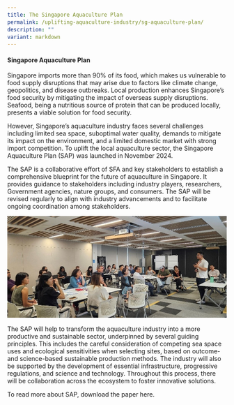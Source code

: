 ```yaml
---
title: The Singapore Aquaculture Plan
permalink: /uplifting-aquaculture-industry/sg-aquaculture-plan/
description: ""
variant: markdown
---
```

#### Singapore Aquaculture Plan

Singapore imports more than 90% of its food, which makes us vulnerable to food supply disruptions that may arise due to factors like climate change, geopolitics, and disease outbreaks. Local production enhances Singapore’s food security by mitigating the impact of overseas supply disruptions. Seafood, being a nutritious source of protein that can be produced locally, presents a viable solution for food security.

However, Singapore’s aquaculture industry faces several challenges including limited sea space, suboptimal water quality, demands to mitigate its impact on the environment, and a limited domestic market with strong import competition. To uplift the local aquaculture sector, the Singapore Aquaculture Plan (SAP) was launched in November 2024.

The SAP is a collaborative effort of SFA and key stakeholders to establish a comprehensive blueprint for the future of aquaculture in Singapore. It provides guidance to stakeholders including industry players, researchers, Government agencies, nature groups, and consumers. The SAP will be revised regularly to align with industry advancements and to facilitate ongoing coordination among stakeholders.

![](/images/SAP1.jpg)
	
The SAP will help to transform the aquaculture industry into a more productive and sustainable sector, underpinned by several guiding principles. This includes the careful consideration of competing sea space uses and ecological sensitivities when selecting sites, based on outcome- and science-based sustainable production methods. The industry will also be supported by the development of essential infrastructure, progressive regulations, and science and technology. Throughout this process, there will be collaboration across the ecosystem to foster innovative solutions.

To read more about SAP, download the paper here.